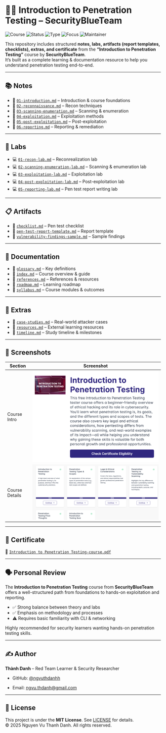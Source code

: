 # 🕵️‍♂️ Introduction to Penetration Testing – SecurityBlueTeam  

![Course](https://img.shields.io/badge/SecurityBlueTeam-Intro%20to%20Penetration%20Testing-darkred?style=flat-square?logo=shield?style=flat-square)
![Status](https://img.shields.io/badge/Status-In%20Progress-blue?style=flat-square&logo=verizon)
![Type](https://img.shields.io/badge/Type-Learning%20Notes%20%26%20Labs-orange?style=flat-square&logo=notion)
![Focus](https://img.shields.io/badge/Focus-Penetration%20Testing-informational?style=flat-square&logo=hackaday)
![Maintainer](https://img.shields.io/badge/Maintainer-Nguyen%20Vu%20Thanh%20Danh-blueviolet?style=flat-square&logo=github)

This repository includes structured **notes, labs, artifacts (report templates, checklists), extras, and certificate** from the **“Introduction to Penetration Testing”** course by **SecurityBlueTeam**.  
It’s built as a complete learning & documentation resource to help you understand penetration testing end-to-end.

---

## 📚 Notes  

- 📝 [`01-introduction.md`](./notes/01-introduction.md) – Introduction & course foundations  
- 📝 [`02-reconnaissance.md`](./notes/02-reconnaissance.md) – Recon techniques  
- 📝 [`03-scanning-enumeration.md`](./notes/03-scanning-enumeration.md) – Scanning & enumeration  
- 📝 [`04-exploitation.md`](./notes/04/exploitation.md) – Exploitation methods  
- 📝 [`05-post-exploitation.md`](./notes/05-post-exploitation.md) – Post-exploitation  
- 📝 [`06-reporting.md`](./notes/06-reporting.md) – Reporting & remediation  

---

## 🧪 Labs  

- 💻 [`01-recon-lab.md`](./labs/01-recon-lab.md) – Reconrealization lab  
- 💻 [`02-scanning-enumeration-lab.md`](./labs/02-scanning-enumeration-lab.md) – Scanning & enumeration lab  
- 💻 [`03-exploitation-lab.md`](./labs/03-exploitation-lab.md) – Exploitation lab  
- 💻 [`04-post-exploitation-lab.md`](./labs/04-post-exploitation-lab.md) – Post-exploitation lab  
- 💻 [`05-reporting-lab.md`](./labs/05-reporting-lab.md) – Pen test report writing lab  

---

## 📋 Artifacts  

- 📄 [`checklist.md`](./artifacts/checklist.md) – Pen test checklist  
- 📄 [`pen-test-report-template.md`](./artifacts/pen-test-report-template.md) – Report template  
- 📄 [`vulnerability-findings-sample.md`](./artifacts/vulnerability-findings-sample.md) – Sample findings  

---

## 📖 Documentation  

- 📘 [`glossary.md`](./docs/glossary.md) – Key definitions  
- 📘 [`index.md`](./docs/index.md) – Course overview & guide  
- 📘 [`references.md`](./docs/references.md) – References & resources  
- 📘 [`roadmap.md`](./docs/roadmap.md) – Learning roadmap  
- 📘 [`syllabus.md`](./docs/syllabus.md) – Course modules & outcomes  

---

## 🔬 Extras  

- 📄 [`case-studies.md`](./extras/case-studies.md) – Real-world attacker cases  
- 📄 [`resources.md`](./extras/resources.md) – External learning resources  
- 📄 [`timeline.md`](./extras/timeline.md) – Study timeline & milestones  

---

## 📸 Screenshots  

| Section         | Screenshot |
|------------------|------------|
| Course Intro     | ![](./screenshots/course-intro.png) |
| Course Details   | ![](./screenshots/course-details.png) |

---

## 📜 Certificate  

📄 [`Introduction to Penetration Testing-course.pdf`](./cert/Introduction%20to%20Penetration%20Testing-course.pdf)  

---

## 🗣️ Personal Review  

The **Introduction to Penetration Testing** course from **SecurityBlueTeam** offers a well-structured path from foundations to hands-on exploitation and reporting.  
- ✅ Strong balance between theory and labs  
- ✅ Emphasis on methodology and processes  
- ⚠️ Requires basic familiarity with CLI & networking  

Highly recommended for security learners wanting hands-on penetration testing skills.  

---

## ✍️ Author  

**Thành Danh** – Red Team Learner & Security Researcher  

- GitHub: [@ngvuthdanhh](https://github.com/ngvuthdanhh)  

- Email: ngvu.thdanh@gmail.com  

---

## 📄 License  

This project is under the **MIT License**. See [LICENSE](./LICENSE) for details.  
© 2025 Nguyen Vu Thanh Danh. All rights reserved.  
